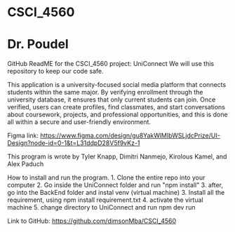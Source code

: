 # CSCI_4560
# Dr. Poudel

GitHub ReadME for the CSCI_4560 project: UniConnect
We will use this repository to keep our code safe. 

This application is a university-focused social media platform that connects students within the same major. By verifying enrollment through the university database, it ensures that only current students can join. Once verified, users can create profiles, find classmates, and start conversations about coursework, projects, and professional opportunities, and this is done all within a secure and user-friendly environment.

Figma link:
https://www.figma.com/design/gu8YakWlMIbWSLjdcPrize/UI-Design?node-id=0-1&t=L31ddpD28V5f9vKz-1

This program is wrote by Tyler Knapp, Dimitri Nanmejo, Kirolous Kamel, and Alex Paduch

How to install and run the program.
    1. Clone the entire repo into your computer
    2. Go inside the UniConnect folder and run "npm install"
    3. after, go into the BackEnd folder and instal venv (virtual machine)
    3. Install all the requirement, using npm install requirement.txt
    4. activate the virtual machine
    5. change directory to UniConnect and run npm dev run

Link to GitHub: https://github.com/dimsonMba/CSCI_4560

